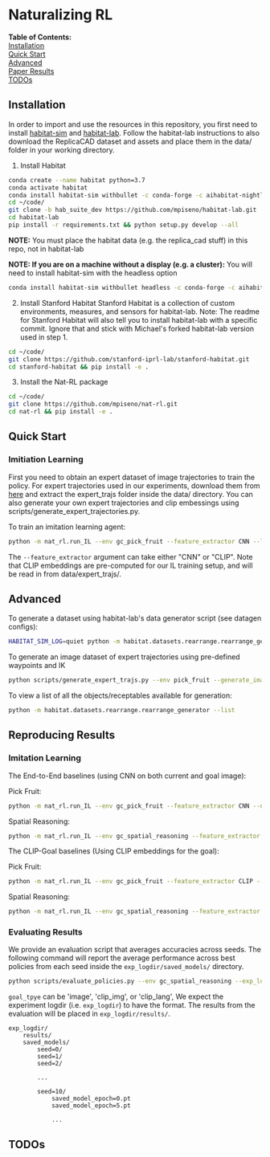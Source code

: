 # Naturalizing RL

**Table of Contents:**<br />
[Installation](#install)<br />
[Quick Start](#quick-start)<br />
[Advanced](#advanced)<br />
[Paper Results](#results)<br />
[TODOs](#todos)<br />


<a name="install"></a>
## Installation

In order to import and use the resources in this repository, you first need to install [habitat-sim](https://github.com/facebookresearch/habitat-sim) and [habitat-lab](https://github.com/mpiseno/habitat-lab.git).
Follow the habitat-lab instructions to also download the ReplicaCAD dataset and assets and place them in the data/ folder in your working directory.

1. Install Habitat
```bash
conda create --name habitat python=3.7
conda activate habitat
conda install habitat-sim withbullet -c conda-forge -c aihabitat-nightly
cd ~/code/
git clone -b hab_suite_dev https://github.com/mpiseno/habitat-lab.git
cd habitat-lab
pip install -r requirements.txt && python setup.py develop --all
```

**NOTE:** You must place the habitat data (e.g. the replica_cad stuff) in this repo, not in habitat-lab

**NOTE: If you are on a machine without a display (e.g. a cluster):** You will need to install habitat-sim with the headless option

```bash
conda install habitat-sim withbullet headless -c conda-forge -c aihabitat-nightly
```

2. Install Stanford Habitat
Stanford Habitat is a collection of custom environments, measures, and sensors for habitat-lab. Note: The readme for Stanford Habitat will also tell you to install habitat-lab with a specific commit.
Ignore that and stick with Michael's forked habitat-lab version used in step 1.
```bash
cd ~/code/
git clone https://github.com/stanford-iprl-lab/stanford-habitat.git
cd stanford-habitat && pip install -e .
```

3. Install the Nat-RL package
```bash
cd ~/code/
git clone https://github.com/mpiseno/nat-rl.git
cd nat-rl && pip install -e .
```
<!-- 
4. Install Imitation
For imitation learning, we use the [imitation](https://github.com/HumanCompatibleAI/imitation) package. We use a specific commit for reproducibility.
```bash
cd ~/code/
git clone http://github.com/HumanCompatibleAI/imitation
cd imitation
git checkout -b my_specific_commit ed45793dfdd897d3ac1f3a863a8816b56d436887
pip install -e .
``` -->

<a name="quick-start"></a>
## Quick Start

### Imitiation Learning

First you need to obtain an expert dataset of image trajectories to train the policy. For expert trajectories used in our experiments, download them from [here](https://drive.google.com/file/d/139RcMbknmq4nbNSPmgWVoIHa4rvlX0d3/view?usp=sharing)
and extract the expert_trajs folder inside the data/ directory. You can also generate your own expert trajectories and clip embessings using scripts/generate_expert_trajectories.py.

To train an imitation learning agent:
```bash
python -m nat_rl.run_IL --env gc_pick_fruit --feature_extractor CNN --logdir logs/
```

The ```--feature_extractor``` argument can take either "CNN" or "CLIP". Note that CLIP embeddings are pre-computed for our IL training setup, and will be read in from data/expert_trajs/.

<a name="advanced"></a>
## Advanced

To generate a dataset using habitat-lab's data generator script (see datagen configs):
```bash
HABITAT_SIM_LOG=quiet python -m habitat.datasets.rearrange.rearrange_generator --run --config configs/pick_task/pick_fruit/pick_fruit_datagen.yaml --num-episodes 10 --out data/pick_datasets/pick_fruit_2.json.gz
```

To generate an image dataset of expert trajectories using pre-defined waypoints and IK
```bash
python scripts/generate_expert_trajs.py --env pick_fruit --generate_image_trajs
```

To view a list of all the objects/receptables available for generation:
```bash
python -m habitat.datasets.rearrange.rearrange_generator --list
```

<a name="results"></a>
## Reproducing Results

### Imitation Learning

The End-to-End baselines (using CNN on both current and goal image):

Pick Fruit:
```bash
python -m nat_rl.run_IL --env gc_pick_fruit --feature_extractor CNN --n_IL_epochs 100 --lr 0.0005 --batch_size 256 --l2_weight 0.0005 --seeds 55 7 88 62 59
```

Spatial Reasoning:

```bash
python -m nat_rl.run_IL --env gc_spatial_reasoning --feature_extractor CNN --n_IL_epochs 100 --lr 0.0005 --batch_size 256 --l2_weight 0.0005 --seeds 66 14 71 82 44
```


The CLIP-Goal baselines (Using CLIP embeddings for the goal):

Pick Fruit:
```bash
python -m nat_rl.run_IL --env gc_pick_fruit --feature_extractor CLIP --n_IL_epochs 100 --lr 0.0005 --batch_size 256 --l2_weight 0.0005 --seeds 55 7 88 62 59
```

Spatial Reasoning:
```bash
python -m nat_rl.run_IL --env gc_spatial_reasoning --feature_extractor CLIP --n_IL_epochs 100 --lr 0.0005 --batch_size 256 --l2_weight 0.0005 --seeds 66 14 71 82 44
```


### Evaluating Results

We provide an evaluation script that averages accuracies across seeds. The following command will report the average performance across best policies from each seed
inside the ```exp_logdir/saved_models/``` directory.
```bash
python scripts/evaluate_policies.py --env gc_spatial_reasoning --exp_logdir logs/bc/spatial_reasoning/CLIP_Img/ --split test --goal_type clip_img
```

```goal_tpye``` can be 'image', 'clip_img', or 'clip_lang', We expect the experiment logdir (i.e. ```exp_logdir```) to have the format.
The results from the evaluation will be placed in ```exp_logdir/results/```.

```
exp_logdir/
    results/
    saved_models/
        seed=0/
        seed=1/
        seed=2/

        ...

        seed=10/
            saved_model_epoch=0.pt
            saved_model_epoch=5.pt

            ...
```


## TODOs